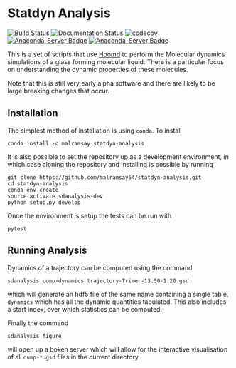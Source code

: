 Statdyn Analysis
================

[![Build Status](https://travis-ci.org/malramsay64/statdyn-analysis.svg?branch=master)](https://travis-ci.org/malramsay64/statdyn-analysis)
[![Documentation Status](https://readthedocs.org/projects/statdyn-analysis/badge/?version=latest)](https://statdyn-analysis.readthedocs.io/en/latest/?badge=latest)
[![codecov](https://codecov.io/gh/malramsay64/statdyn-analysis/branch/master/graph/badge.svg)](https://codecov.io/gh/malramsay64/statdyn-analysis)
[![Anaconda-Server Badge](https://anaconda.org/malramsay/sdanalysis/badges/installer/conda.svg)](https://conda.anaconda.org/malramsay)
[![Anaconda-Server Badge](https://anaconda.org/malramsay/sdanalysis/badges/version.svg)](https://anaconda.org/malramsay/sdanalysis)


This is a set of scripts that use
[Hoomd](https://bitbucket.org/glotzer/hoomd-blue) to perform the Molecular
dynamics simulations of a glass forming molecular liquid. There is a particular
focus on understanding the dynamic properties of these molecules.

Note that this is still very early alpha software and there are likely to be
large breaking changes that occur.

Installation
------------

The simplest method of installation is using `conda`. To install

    conda install -c malramsay statdyn-analysis

It is also possible to set the repository up as a development environment,
in which case cloning the repository and installing is possible by running

    git clone https://github.com/malramsay64/statdyn-analysis.git
    cd statdyn-analysis
    conda env create
    source activate sdanalysis-dev
    python setup.py develop

Once the environment is setup the tests can be run with

    pytest

Running Analysis
-------------------

Dynamics of a trajectory can be computed using the command

    sdanalysis comp-dynamics trajectory-Trimer-13.50-1.20.gsd

which will generate an hdf5 file of the same name containing a single table,
`dynamics` which has all the dynamic quantities tabulated. This also includes
a start index, over which statistics can be computed.

Finally the command

    sdanalysis figure

will open up a bokeh server which will allow for the interactive visualisation
of all `dump-*.gsd` files in the current directory.

